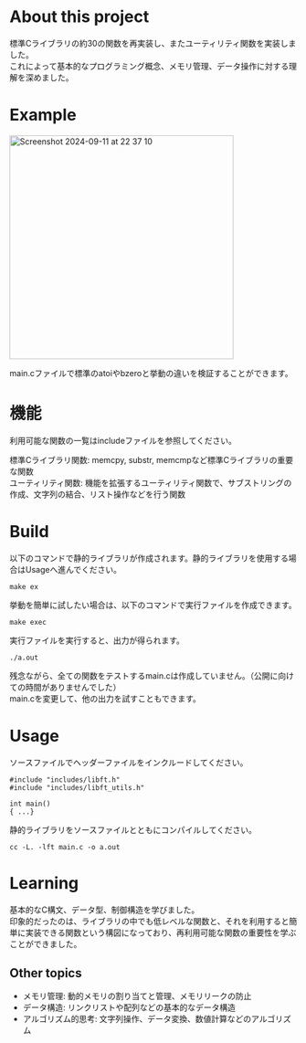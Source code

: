 # About this project
標準Cライブラリの約30の関数を再実装し、またユーティリティ関数を実装しました。  
これによって基本的なプログラミング概念、メモリ管理、データ操作に対する理解を深めました。  

# Example
<img width="392" alt="Screenshot 2024-09-11 at 22 37 10" src="https://github.com/user-attachments/assets/360a5e52-8d5a-440a-9786-0dfe0f1f8d6a">

main.cファイルで標準のatoiやbzeroと挙動の違いを検証することができます。

# 機能
利用可能な関数の一覧はincludeファイルを参照してください。  

標準Cライブラリ関数: memcpy, substr, memcmpなど標準Cライブラリの重要な関数  
ユーティリティ関数: 機能を拡張するユーティリティ関数で、サブストリングの作成、文字列の結合、リスト操作などを行う関数

# Build
以下のコマンドで静的ライブラリが作成されます。静的ライブラリを使用する場合はUsageへ進んでください。  
```
make ex
```

挙動を簡単に試したい場合は、以下のコマンドで実行ファイルを作成できます。  
```
make exec
```
実行ファイルを実行すると、出力が得られます。  
```
./a.out
```
残念ながら、全ての関数をテストするmain.cは作成していません。（公開に向けての時間がありませんでした）  
main.cを変更して、他の出力を試すこともできます。  

# Usage
ソースファイルでヘッダーファイルをインクルードしてください。
```
#include "includes/libft.h"
#include "includes/libft_utils.h"

int main()
{ ...}
```
静的ライブラリをソースファイルとともにコンパイルしてください。
```
cc -L. -lft main.c -o a.out
```

# Learning
基本的なC構文、データ型、制御構造を学びました。  
印象的だったのは、ライブラリの中でも低レベルな関数と、それを利用すると簡単に実装できる関数という構図になっており、再利用可能な関数の重要性を学ぶことができました。

## Other topics
- メモリ管理: 動的メモリの割り当てと管理、メモリリークの防止
- データ構造: リンクリストや配列などの基本的なデータ構造
- アルゴリズム的思考: 文字列操作、データ変換、数値計算などのアルゴリズム

